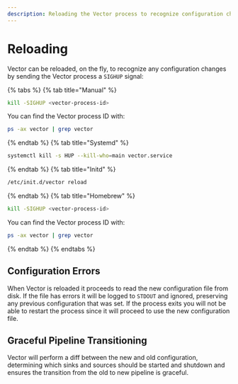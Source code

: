 ```yaml
---
description: Reloading the Vector process to recognize configuration changes
---
```


# Reloading

Vector can be reloaded, on the fly, to recognize any configuration changes by
sending the Vector process a `SIGHUP` signal:

{% tabs %}
{% tab title="Manual" %}
```bash
kill -SIGHUP <vector-process-id>
```

You can find the Vector process ID with:

```bash
ps -ax vector | grep vector
```
{% endtab %}
{% tab title="Systemd" %}
```bash
systemctl kill -s HUP --kill-who=main vector.service
```
{% endtab %}
{% tab title="Initd" %}
```bash
/etc/init.d/vector reload
```
{% endtab %}
{% tab title="Homebrew" %}
```bash
kill -SIGHUP <vector-process-id>
```

You can find the Vector process ID with:

```bash
ps -ax vector | grep vector
```
{% endtab %}
{% endtabs %}

## Configuration Errors

When Vector is reloaded it proceeds to read the new configuration file from
disk. If the file has errors it will be logged to `STDOUT` and ignored,
preserving any previous configuration that was set. If the process exits you
will not be able to restart the process since it will proceed to use the
new configuration file.

## Graceful Pipeline Transitioning

Vector will perform a diff between the new and old configuration, determining
which sinks and sources should be started and shutdown and ensures the
transition from the old to new pipeline is graceful.



